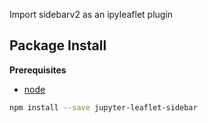 Import sidebarv2 as an ipyleaflet plugin

Package Install
---------------

**Prerequisites**
- [node](http://nodejs.org/)

```bash
npm install --save jupyter-leaflet-sidebar
```
